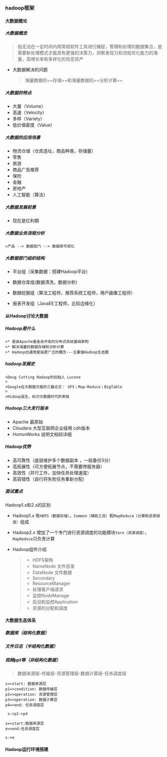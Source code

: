 ### hadoop框架

#### 大数据概论

##### 大数据概念

>指无法在一定时间内用常规软件工具进行捕捉，管理和处理的数据集合，是需要新处理模式才能具有更强的决策力，洞察发现力和流程优化能力的海量，高增长率和多样化的信息资产

* 大数据解决的问题

  >海量数据的==存储==和海量数据的==分析计算==

##### 大数据的特点

* 大量（Volume）
* 高速（Velocity）
* 多样（Variety）
* 低价值密度（Value）

##### 大数据的应用场景

* 物流仓储（仓库选址，商品种类，存储量）
* 零售
* 旅游
* 商品广告推荐
* 保险
* 金融
* 房地产
* 人工智能（算法）

##### 大数据发展前景

* 现在是红利期

##### 大数据业务流程分析

	>产品 --> 数据部门 --> 数据库可视化

##### 大数据部门组织结构

* 平台组（采集数据：搭建Hadoop平台）

* 数据仓库组(数据清洗，数据分析)

* 数据挖掘组（算法工程师，推荐系统工程师，用户画像工程师）

* 报表开发组（JavaEE工程师，比较边缘化）


#### 从Hadoop讨论大数据

##### Hadoop是什么

	>* 是由Apache基金会开发的分布式系统基础架构
	>* 解决海量的数据存储和分析计算
	>* Hadoop也通常是指更广泛的概念---主要值Hadoop生态圈

##### hadoop发展史

 	>Doug Cutting Hadoop的创始人 Lucene
 	>
 	>Google在大数据方面的三篇论文： GFS；Map-Reduce；BigTable
 	>
 	>Hidoop诞生，标识大数据时代的来临

##### Hodoop三大发行版本

* Apache 最原始
* Cloudera 大型互联网企业级用   cdh版本
* HortonWorks 说明文档较详细

##### Hadoop优势

* 高可靠性（底层维护多个数据副本 ，一般备份3分）
* 高拓展性（可方便拓展节点，不需要停服务器）
* 高效性（并行工作，加快任务处理速度）
* 高容错性（自行将失败任务重新分配）

##### 面试重点

Hadoop1.x和2.x的区别

* Hadoop1.x 有`HDFS（数据存储）`，`Common（辅助工具）`和`MapReduce（计算和资源调度）`组成

* Hadoop2.x 增加了一个专门进行资源调度的功能模块`Yarn（资源调度）`，`MapReduce`只负责计算

* Hadoop组件介绍

  >* HDFS架构
  >  * NameNode 文件目录
  >  * DataNode 文件数据
  >  * Secondary
  >* ResourceManager
  >  * 处理客户端请求
  >  * 监控NodeManage
  >  * 启动和监控Application
  >  * 资源的分配和调度

#### 大数据生态体系

##### 数据库（结构化数据）

##### 文件日志（半结构化数据）

##### 视频ppt等（非结构化数据）

  >数据来源层-传输层-资源管理层-数据计算层-任务调度层

```flow
s=>start: 数据来源层
p1=>condition: 数据传输层
p2=>operation: 资源管理层
p3=>operation: 数据计算层
p4=>end: 任务调度层
  
 s->p1->p4
```



```flow
s=>start:数据来源层
e=>end:任务调度层

s->e
```



#### Hadoop运行环境搭建